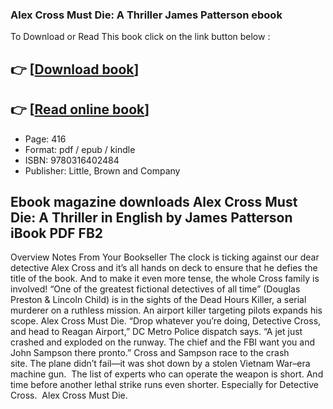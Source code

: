 ### Alex Cross Must Die: A Thriller James Patterson ebook

To Download or Read This book click on the link button below :

## 👉  [**[Download book](http://get-pdfs.com/download.php?group=book&from=github.com&id=691395&lnk=1066 "Download book")**]

## 👉  [**[Read online book](http://get-pdfs.com/download.php?group=book&from=github.com&id=691395&lnk=1066 "Read online book")**]


* Page: 416
* Format: pdf / epub / kindle
* ISBN: 9780316402484
* Publisher: Little, Brown and Company



## Ebook magazine downloads Alex Cross Must Die: A Thriller in English by James Patterson iBook PDF FB2


Overview
Notes From Your Bookseller The clock is ticking against our dear detective Alex Cross and it’s all hands on deck to ensure that he defies the title of the book. And to make it even more tense, the whole Cross family is involved! “One of the greatest fictional detectives of all time” (Douglas Preston &amp; Lincoln Child) is in the sights of the Dead Hours Killer, a serial murderer on a ruthless mission. An airport killer targeting pilots expands his scope. Alex Cross Must Die. “Drop whatever you’re doing, Detective Cross, and head to Reagan Airport,” DC Metro Police dispatch says. “A jet just crashed and exploded on the runway. The chief and the FBI want you and John Sampson there pronto.” Cross and Sampson race to the crash site. The plane didn’t fail—it was shot down by a stolen Vietnam War–era machine gun.  The list of experts who can operate the weapon is short. And time before another lethal strike runs even shorter. Especially for Detective Cross.  Alex Cross Must Die.  
  



